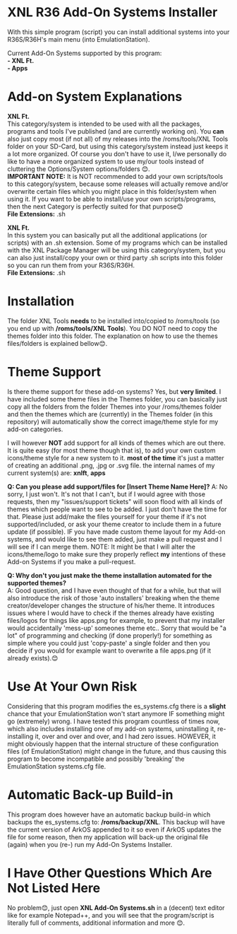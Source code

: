# XNL R36 Add-On Systems Installer
With this simple program (script) you can install additional systems into your R36S/R36H's main menu (into EmulationStation).  
  
Current Add-On Systems supported by this program:  
<strong>- XNL Ft.</strong>  
<strong>- Apps</strong>  

# Add-on System Explanations
<strong>XNL Ft.</strong>  
This category/system is intended to be used with all the packages, programs and tools I've published (and are currently working on). You <strong>can</strong> also just copy most (if not all) of my releases into the /roms/tools/XNL Tools folder on your SD-Card, but using this category/system instead just keeps it a lot more organized. Of course you don't have to use it, I/we personally do like to have a more organized system to use my/our tools instead of cluttering the Options/System options/folders 😊.  
<strong>IMPORTANT NOTE:</strong> It is NOT recommended to add your own scripts/tools to this category/system, because some releases will actually remove and/or overwrite certain files which you might place in this folder/system when using it. If you want to be able to install/use your own scripts/programs, then the next Category is perfectly suited for that purpose😊  
<strong>File Extensions:</strong> .sh  
  
<strong>XNL Ft.</strong>  
In this system you can basically put all the additional applications (or scripts) with an .sh extension. Some of my programs which can be installed with the XNL Package Manager will be using this category/system, but you can also just install/copy your own or third party .sh scripts into this folder so you can run them from your R36S/R36H.  
<strong>File Extensions:</strong> .sh  
  
# Installation
The folder XNL Tools <strong>needs</strong> to be installed into/copied to /roms/tools (so you end up with <strong>/roms/tools/XNL Tools</strong>). You DO NOT need to copy the themes folder into this folder. The explanation on how to use the themes files/folders is explained bellow😊.

# Theme Support
Is there theme support for these add-on systems? Yes, but <strong>very limited</strong>. I have included some theme files in the Themes folder, you can basically just copy all the folders from the folder Themes into your /roms/themes folder and then the themes which are (currently) in the Themes folder (in this repository) will automatically show the correct image/theme style for my add-on categories.  

I will however <strong>NOT</strong> add support for all kinds of themes which are out there. It is quite easy (for most theme though that is), to add your own custom icons/theme style for a new system to it. <strong>most of the time</strong> it's just a matter of creating an additional .png, .jpg or .svg file. the internal names of my current system(s) are: <strong>xnlft</strong>, <strong>apps</strong>  

<strong>Q: Can you please add support/files for [Insert Theme Name Here]?</strong>
A: No sorry, I just won't. It's not that I can't, but if I would agree with those requests, then my "issues/support tickets" will soon flood with all kinds of themes which people want to see to be added. I just don't have the time for that. Please just add/make the files yourself for your theme if it's not supported/included, or ask your theme creator to include them in a future update (if possible). IF you have made custom theme layout for my Add-on systems, and would like to see them added, just make a pull request and I will see if I can merge them. NOTE: It might be that I will alter the icons/theme/logo to make sure they properly reflect <strong>my</strong> intentions of these Add-on Systems if you make a pull-request.  
  
<strong>Q: Why don't you just make the theme installation automated for the supported themes?</strong>  
A: Good question, and I have even thought of that for a while, but that will also introduce the risk of those 'auto installers' breaking when the theme creator/developer changes the structure of his/her theme. It introduces issues where I would have to check if the themes already have existing files/logos for things like apps.png for example, to prevent that my installer would accidentally 'mess-up' someones theme etc.. Sorry that would be "a lot" of programming and checking (if done properly!) for something as simple where you could just 'copy-paste' a single folder and then you decide if you would for example want to overwrite a file apps.png (if it already exists).😊  
  
# Use At Your Own Risk
Considering that this program modifies the es_systems.cfg there is a <strong>slight</strong> chance that your EmulationStation won't start anymore IF something might go (extremely) wrong. I have tested this program countless of times now, which also includes installing one of my add-on systems, uninstalling it, re-installing it, over and over and over, and I had zero issues. HOWEVER, it might obviously happen that the internal structure of these configuration files (of EmulationStation) might change in the future, and thus causing this program to become incompatible and possibly 'breaking' the EmulationStation systems.cfg file.  
  
# Automatic Back-up Build-in
This program does however have an automatic backup build-in which backups the es_systems.cfg to: <strong>/roms/backup/XNL</strong>. This backup will have the current version of ArkOS appended to it so even if ArkOS updates the file for some reason, then my application will back-up the original file (again) when you (re-) run my Add-On Systems Installer.  

# I Have Other Questions Which Are Not Listed Here
No problem😊, just open <strong>XNL Add-On Systems.sh</strong> in a (decent) text editor like for example Notepad++, and you will see that the program/script is literally full of comments, additional information and more 😊.








